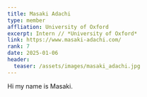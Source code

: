 ```yaml
---
title: Masaki Adachi
type: member
affliation: University of Oxford
excerpt: Intern // *University of Oxford*
link: https://www.masaki-adachi.com/
rank: 7
date: 2025-01-06 
header:
  teaser: /assets/images/masaki_adachi.jpg
---
```


Hi my name is Masaki.
